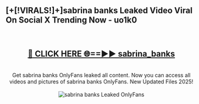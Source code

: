 <h2>[+[!VIRALS!]+]sabrina banks Leaked Video Viral On Social X Trending Now - uo1k0</h2>
<br>
<div align="center">
<h2><a href="https://libra.edu.pl?sabrina_banks" rel="nofollow">🔴 CLICK HERE 🌐==►► sabrina_banks</a></h2>
<br>
Get sabrina banks OnlyFans leaked all content. Now you can access all videos and pictures of sabrina banks OnlyFans. New Updated Files 2025!
<br>
<br>
<a href="https://libra.edu.pl?sabrina_banks" rel="nofollow" data-target="animated-image.originalLink"><img src="https://i.ibb.co.com/WyWwxjT/player-gif2.gif" alt="sabrina banks Leaked OnlyFans" style="max-width: 100%; display: inline-block;" data-target="animated-image.originalImage"></a>
</div>
<br>